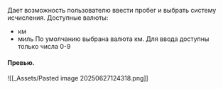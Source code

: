 Дает возможность пользователю ввести пробег и выбрать систему исчисления.
Доступные валюты:
- км
- миль
По умолчанию выбрана валюта км.
Для ввода доступны только числа 0-9

#### Превью.
![[_Assets/Pasted image 20250627124318.png]]